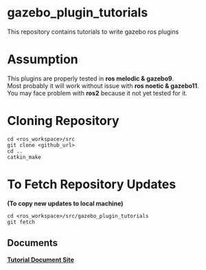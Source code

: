# gazebo_plugin_tutorials
This repository contains tutorials to write gazebo ros plugins


# **Assumption**
This plugins are properly tested in **ros melodic & gazebo9**.<br />
Most probably it will work without issue with **ros noetic & gazebo11**.<br />
You may face problem with **ros2** because it not yet tested for it.<br />


# **Cloning Repository**
```
cd <ros_workspace>/src
git clone <github_url>
cd ..
catkin_make
```

# To Fetch Repository Updates 
**(To copy new updates to local machine)**
```
cd <ros_workspace>/src/gazebo_plugin_tutorials
git fetch 
```


## Documents
[**Tutorial Document Site**](https://sites.google.com/view/gazebo-plugin-tutorials/home)
